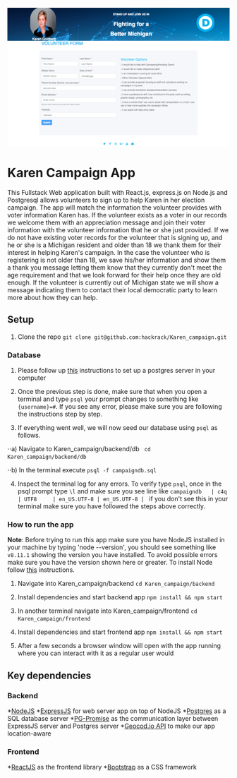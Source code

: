 ![screenshot](https://raw.githubusercontent.com/hackrack/Karen_campaign/master/images/screenshot.png)

# Karen Campaign App
This Fullstack Web application built with React.js, express.js on Node.js and Postgresql allows volunteers to sign up to help Karen in her election campaign. The app will match the information the volunteer provides with voter information Karen has. If the volunteer exists as a voter in our records we welcome them with an appreciation message and join their voter information with the volunteer information that he or she just provided. If we do not have existing voter records for the volunteer that is signing up, and he or she is a Michigan resident and older than 18 we thank them for their interest in helping Karen's campaign. In the case the volunteer who is registering is not older than 18, we save his/her information and show them a thank you message letting them know that they currently don't meet the age requirement and that we look forward for their help once they are old enough. If the volunteer is currently out of Michigan state we will show a message indicating them to contact their local democratic party to learn more about how they can help.

## Setup
1. Clone the repo
```git clone git@github.com:hackrack/Karen_campaign.git```

### Database
1. Please follow up [this](https://github.com/C4Q/AC_4_Web/blob/169bf89960fe57ce7e5e7790df7dff691e1be1f6/units/deepdive/lessons/SQL/postgres.md) instructions to set up a postgres server in your computer

2. Once the previous step is done, make sure that when you open a terminal and type `psql` your prompt changes to something like `{username}=#`. If you see any error, please make sure you are following the instructions step by step.

3. If everything went well, we will now seed our database using `psql` as follows.

⋅⋅a) Navigate to Karen_campaign/backend/db
``` cd Karen_campaign/backend/db```

⋅⋅b) In the terminal execute ```psql -f campaigndb.sql```

4. Inspect the terminal log for any errors. To verify type `psql`, once in the psql prompt type `\l` and make sure you see line like
```campaigndb   | c4q      | UTF8     | en_US.UTF-8 | en_US.UTF-8 | ```
if you don't see this in your terminal make sure you have followed the steps above correctly.

### How to run the app

**Note**: Before trying to run this app make sure you have NodeJS installed in your machine by typing 'node --version', you should see something like ```v8.11.1``` showing the version you have installed. To avoid possible errors make sure you have the version shown here or greater. To install Node follow [this](https://nodejs.org/en/download/) instructions.

1. Navigate into Karen_campaign/backend
```cd Karen_campaign/backend```

2. Install dependencies and start backend app
```npm install && npm start```

3. In another terminal navigate into Karen_campaign/frontend
```cd Karen_campaign/frontend```

4. Install dependencies and start frontend app
```npm install && npm start```

5. After a few seconds a browser window will open with the app running where you can interact with it as a regular user would

## Key dependencies
### Backend
*[NodeJS](https://nodejs.org/en/)
*[ExpressJS](https://expressjs.com/) for web server app on top of NodeJS
*[Postgres](https://www.postgresql.org/docs/current/static/index.html) as a SQL database server
*[PG-Promise](https://github.com/vitaly-t/pg-promise) as the communication layer between ExpressJS server and Postgres server
*[Geocod.io API](https://geocod.io/) to make our app location-aware

### Frontend
*[ReactJS](https://reactjs.org/) as the frontend library
*[Bootstrap](https://www.bootstrapcdn.com/) as a CSS framework
